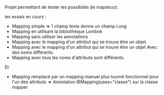 Projet permettant de tester les possibités de mapstruct.

les essais en cours :

- Mapping simple => 1 champ texte donne un champ Long
- Mapping en utilisant la bibliothèque Lombok
- Mapping sans utiliser les annotations
- Mapping avec le mapping d'un attribut qui se trouve être un objet.
- Mapping avec le mapping d'un attribut qui se trouve être un objet Avec des noms différents.
- Mapping avec tous les noms d'attributs sont différents.

Et
- Mapping remplacé par un mapping manuel plus tourné fonctionnel pour l'un des attributs
    => Annotation @Mapping(uses="classe") sur la classe mapper